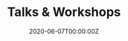 ---
title: "Talks & Workshops"  # Add a page title.
summary: "This page contains blog posts"  # Add a page description.
date: "2020-06-07T00:00:00Z"  # Add today's date.
type: "widget_page"  # Page type is a Widget Page
---